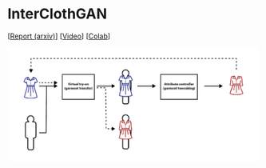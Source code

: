 # InterClothGAN

[[Report (arxiv)](https://link)]
[[Video](https://link)]
[[Colab](https://colab.research.google.com/drive/1-QHc6oF_Xthj1Po558gd7dQLZyD9oDuh?usp=sharing)]

![Alt text](diagram.png?raw=true "Title")
